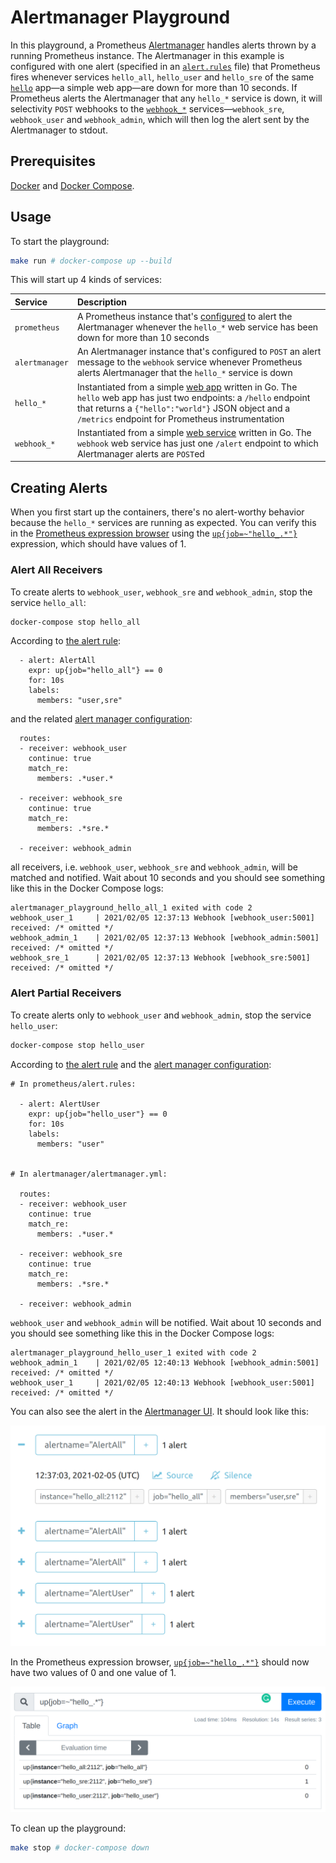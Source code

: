 # Alertmanager Playground

In this playground, a Prometheus [Alertmanager](https://github.com/prometheus/alertmanager) handles alerts thrown by a running Prometheus instance. The Alertmanager in this example is configured with one alert (specified in an [`alert.rules`](./prometheus/alert.rules) file) that Prometheus fires whenever services `hello_all`, `hello_user` and `hello_sre` of the same [`hello`](./hello/main.go) app—a simple web app—are down for more than 10 seconds. If Prometheus alerts the Alertmanager that any `hello_*` service is down, it will selectivity `POST` webhooks to the [`webhook_*`](./webhook/main.go) services—`webhook_sre`, `webhook_user` and `webhook_admin`, which will then log the alert sent by the Alertmanager to stdout.

## Prerequisites

[Docker](https://docker.com) and [Docker Compose](https://docs.docker.com/compose/).

## Usage

To start the playground:

```bash
make run # docker-compose up --build
```

This will start up 4 kinds of services:

Service | Description
:-------|:-----------
`prometheus` | A Prometheus instance that's [configured](./prometheus/alert.rules) to alert the Alertmanager whenever the `hello_*` web service has been down for more than 10 seconds
`alertmanager` | An Alertmanager instance that's configured to `POST` an alert message to the `webhook` service whenever Prometheus alerts Alertmanager that the `hello_*` service is down
`hello_*` | Instantiated from a simple [web app](./hello/main.go) written in Go. The `hello` web app has just two endpoints: a `/hello` endpoint that returns a `{"hello":"world"}` JSON object and a `/metrics` endpoint for Prometheus instrumentation
`webhook_*` | Instantiated from a simple [web service](./webhook/main.go) written in Go. The `webhook` web service has just one `/alert` endpoint to which Alertmanager alerts are `POST`ed

## Creating Alerts

When you first start up the containers, there's no alert-worthy behavior because the `hello_*` services are running as expected. You can verify this in the [Prometheus expression browser](http://localhost:9090/graph) using the [`up{job=~"hello_.*"}`](http://localhost:9090/graph?g0.expr=up%7Bjob%3D~%22hello_.*%22%7D&g0.tab=1&g0.stacked=0&g0.range_input=1h) expression, which should have values of 1.

### Alert All Receivers

To create alerts to `webhook_user`, `webhook_sre` and `webhook_admin`, stop the service `hello_all`:

```bash
docker-compose stop hello_all
```

According to [the alert rule](./prometheus/alert.rules):

```
  - alert: AlertAll
    expr: up{job="hello_all"} == 0
    for: 10s
    labels:
      members: "user,sre"
```

and the related [alert manager configuration](./alertmanager/alertmanager.yml):

```
  routes:
  - receiver: webhook_user
    continue: true
    match_re:
      members: .*user.*

  - receiver: webhook_sre
    continue: true
    match_re:
      members: .*sre.*

  - receiver: webhook_admin
```

all receivers, i.e. `webhook_user`, `webhook_sre` and `webhook_admin`, will be matched and notified. Wait about 10 seconds and you should see something like this in the Docker Compose logs:

```
alertmanager_playground_hello_all_1 exited with code 2
webhook_user_1     | 2021/02/05 12:37:13 Webhook [webhook_user:5001] received: /* omitted */
webhook_admin_1    | 2021/02/05 12:37:13 Webhook [webhook_admin:5001] received: /* omitted */
webhook_sre_1      | 2021/02/05 12:37:13 Webhook [webhook_sre:5001] received: /* omitted */
```

### Alert Partial Receivers

To create alerts only to `webhook_user` and `webhook_admin`, stop the service `hello_user`:

```bash
docker-compose stop hello_user
```

According to [the alert rule](./prometheus/alert.rules) and the [alert manager configuration](./alertmanager/alertmanager.yml):

```
# In prometheus/alert.rules:

  - alert: AlertUser
    expr: up{job="hello_user"} == 0
    for: 10s
    labels:
      members: "user"


# In alertmanager/alertmanager.yml:

  routes:
  - receiver: webhook_user
    continue: true
    match_re:
      members: .*user.*

  - receiver: webhook_sre
    continue: true
    match_re:
      members: .*sre.*

  - receiver: webhook_admin
```

`webhook_user` and `webhook_admin` will be notified. Wait about 10 seconds and you should see something like this in the Docker Compose logs:

```
alertmanager_playground_hello_user_1 exited with code 2
webhook_admin_1    | 2021/02/05 12:40:13 Webhook [webhook_admin:5001] received: /* omitted */
webhook_user_1     | 2021/02/05 12:40:13 Webhook [webhook_user:5001] received: /* omitted */
```

You can also see the alert in the [Alertmanager UI](http://localhost:9093/#/alerts). It should look like this:

![Alertmanager alert](./alert.png)

In the Prometheus expression browser, [`up{job=~"hello_.*"}`](http://localhost:9090/graph?g0.expr=up%7Bjob%3D~%22hello_.*%22%7D&g0.tab=1&g0.stacked=0&g0.range_input=1h) should now have two values of 0 and one value of 1.

![Prometheus UI](./prom_ui.png)

To clean up the playground:

```bash
make stop # docker-compose down
```
